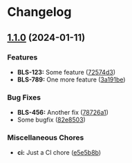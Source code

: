 # Changelog

## [1.1.0](https://github.com/sknuelltt/release-test/compare/v1.0.0...v1.1.0) (2024-01-11)


### Features

* **BLS-123:** Some feature ([72574d3](https://github.com/sknuelltt/release-test/commit/72574d37937f8297307ce7f38326351e8640bac8))
* **BLS-789:** One more feature ([3a191be](https://github.com/sknuelltt/release-test/commit/3a191be4fbb659f428b20514cb1cfd39b7f7d0d0))


### Bug Fixes

* **BLS-456:** Another fix ([78726a1](https://github.com/sknuelltt/release-test/commit/78726a12c1e749f992b36e37cdc7751ccbe5703d))
* Some bugfix ([82e8503](https://github.com/sknuelltt/release-test/commit/82e850397e5524d1809ee91f89d4ea2bcaf28cf1))


### Miscellaneous Chores

* **ci:** Just a CI chore ([e5e5b8b](https://github.com/sknuelltt/release-test/commit/e5e5b8b485f7aa903e299f079d8e17a51ec2ebca))
